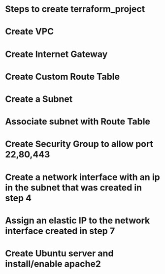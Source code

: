 # Steps to create terraform_project
# Create VPC
# Create Internet Gateway
# Create Custom Route Table
# Create a Subnet
# Associate subnet with Route Table
# Create Security Group to allow port 22,80,443
# Create a network interface with an ip in the subnet that was created in step 4
# Assign an elastic IP to the network interface created in step 7
# Create Ubuntu server and install/enable apache2
